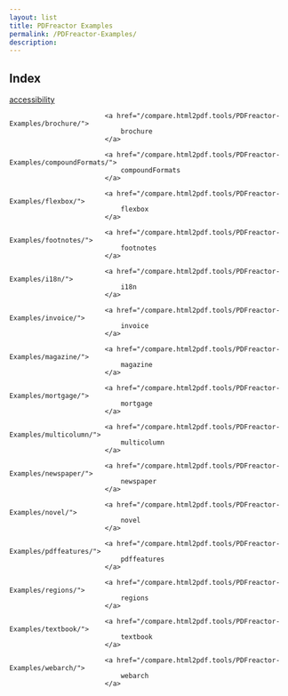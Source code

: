 ```yaml
---
layout: list
title: PDFreactor Examples
permalink: /PDFreactor-Examples/
description: 
---
```


## Index
<div class="boxes">
                            <a href="/compare.html2pdf.tools/PDFreactor-Examples/accessibility/">
                                accessibility
                            </a>

                            <a href="/compare.html2pdf.tools/PDFreactor-Examples/brochure/">
                                brochure
                            </a>

                            <a href="/compare.html2pdf.tools/PDFreactor-Examples/compoundFormats/">
                                compoundFormats
                            </a>

                            <a href="/compare.html2pdf.tools/PDFreactor-Examples/flexbox/">
                                flexbox
                            </a>

                            <a href="/compare.html2pdf.tools/PDFreactor-Examples/footnotes/">
                                footnotes
                            </a>

                            <a href="/compare.html2pdf.tools/PDFreactor-Examples/i18n/">
                                i18n
                            </a>

                            <a href="/compare.html2pdf.tools/PDFreactor-Examples/invoice/">
                                invoice
                            </a>

                            <a href="/compare.html2pdf.tools/PDFreactor-Examples/magazine/">
                                magazine
                            </a>

                            <a href="/compare.html2pdf.tools/PDFreactor-Examples/mortgage/">
                                mortgage
                            </a>

                            <a href="/compare.html2pdf.tools/PDFreactor-Examples/multicolumn/">
                                multicolumn
                            </a>

                            <a href="/compare.html2pdf.tools/PDFreactor-Examples/newspaper/">
                                newspaper
                            </a>

                            <a href="/compare.html2pdf.tools/PDFreactor-Examples/novel/">
                                novel
                            </a>

                            <a href="/compare.html2pdf.tools/PDFreactor-Examples/pdffeatures/">
                                pdffeatures
                            </a>

                            <a href="/compare.html2pdf.tools/PDFreactor-Examples/regions/">
                                regions
                            </a>

                            <a href="/compare.html2pdf.tools/PDFreactor-Examples/textbook/">
                                textbook
                            </a>

                            <a href="/compare.html2pdf.tools/PDFreactor-Examples/webarch/">
                                webarch
                            </a>
</div>


